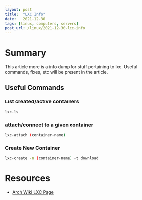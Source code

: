 ```yaml
---
layout: post
title:  "LXC Info"
date:   2021-12-30
tags: [linux, computers, servers]
post_url: /linux/2021-12-30-lxc-info
---
```

# Summary
 This article more is a info dump for stuff pertaining to lxc. Useful commands, fixes, etc will be present in the article.

## Useful Commands
### List created/active containers 
```bash
lxc-ls 
``` 
### attach/connect to a given container
```bash
lxc-attach (container-name)
```
### Create New Container
```bash
lxc-create -n (container-name) -t download
```

# Resources
 - [Arch Wiki LXC Page](https://wiki.archlinux.org/title/Linux_Containers)  
